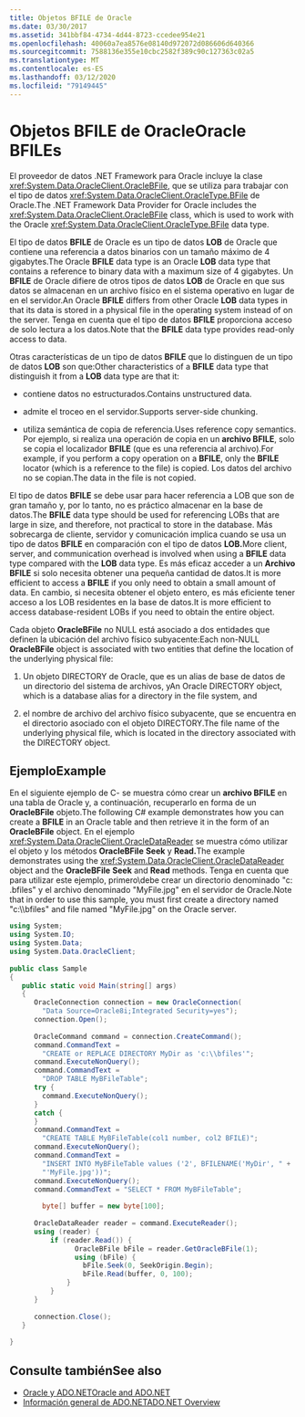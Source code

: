 ```yaml
---
title: Objetos BFILE de Oracle
ms.date: 03/30/2017
ms.assetid: 341bbf84-4734-4d44-8723-ccedee954e21
ms.openlocfilehash: 40060a7ea8576e08140d972072d086606d640366
ms.sourcegitcommit: 7588136e355e10cbc2582f389c90c127363c02a5
ms.translationtype: MT
ms.contentlocale: es-ES
ms.lasthandoff: 03/12/2020
ms.locfileid: "79149445"
---
```

# <a name="oracle-bfiles"></a><span data-ttu-id="1881c-102">Objetos BFILE de Oracle</span><span class="sxs-lookup"><span data-stu-id="1881c-102">Oracle BFILEs</span></span>
<span data-ttu-id="1881c-103">El proveedor de datos .NET Framework para Oracle incluye la clase <xref:System.Data.OracleClient.OracleBFile>, que se utiliza para trabajar con el tipo de datos <xref:System.Data.OracleClient.OracleType.BFile> de Oracle.</span><span class="sxs-lookup"><span data-stu-id="1881c-103">The .NET Framework Data Provider for Oracle includes the <xref:System.Data.OracleClient.OracleBFile> class, which is used to work with the Oracle <xref:System.Data.OracleClient.OracleType.BFile> data type.</span></span>  
  
 <span data-ttu-id="1881c-104">El tipo de datos **BFILE** de Oracle es un tipo de datos **LOB** de Oracle que contiene una referencia a datos binarios con un tamaño máximo de 4 gigabytes.</span><span class="sxs-lookup"><span data-stu-id="1881c-104">The Oracle **BFILE** data type is an Oracle **LOB** data type that contains a reference to binary data with a maximum size of 4 gigabytes.</span></span> <span data-ttu-id="1881c-105">Un **BFILE** de Oracle difiere de otros tipos de datos **LOB** de Oracle en que sus datos se almacenan en un archivo físico en el sistema operativo en lugar de en el servidor.</span><span class="sxs-lookup"><span data-stu-id="1881c-105">An Oracle **BFILE** differs from other Oracle **LOB** data types in that its data is stored in a physical file in the operating system instead of on the server.</span></span> <span data-ttu-id="1881c-106">Tenga en cuenta que el tipo de datos **BFILE** proporciona acceso de solo lectura a los datos.</span><span class="sxs-lookup"><span data-stu-id="1881c-106">Note that the **BFILE** data type provides read-only access to data.</span></span>  
  
 <span data-ttu-id="1881c-107">Otras características de un tipo de datos **BFILE** que lo distinguen de un tipo de datos **LOB** son que:</span><span class="sxs-lookup"><span data-stu-id="1881c-107">Other characteristics of a **BFILE** data type that distinguish it from a **LOB** data type are that it:</span></span>  
  
- <span data-ttu-id="1881c-108">contiene datos no estructurados.</span><span class="sxs-lookup"><span data-stu-id="1881c-108">Contains unstructured data.</span></span>  
  
- <span data-ttu-id="1881c-109">admite el troceo en el servidor.</span><span class="sxs-lookup"><span data-stu-id="1881c-109">Supports server-side chunking.</span></span>  
  
- <span data-ttu-id="1881c-110">utiliza semántica de copia de referencia.</span><span class="sxs-lookup"><span data-stu-id="1881c-110">Uses reference copy semantics.</span></span> <span data-ttu-id="1881c-111">Por ejemplo, si realiza una operación de copia en un **archivo BFILE**, solo se copia el localizador **BFILE** (que es una referencia al archivo).</span><span class="sxs-lookup"><span data-stu-id="1881c-111">For example, if you perform a copy operation on a **BFILE**, only the **BFILE** locator (which is a reference to the file) is copied.</span></span> <span data-ttu-id="1881c-112">Los datos del archivo no se copian.</span><span class="sxs-lookup"><span data-stu-id="1881c-112">The data in the file is not copied.</span></span>  
  
 <span data-ttu-id="1881c-113">El tipo de datos **BFILE** se debe usar para hacer referencia a LOB que son de gran tamaño y, por lo tanto, no es práctico almacenar en la base de datos.</span><span class="sxs-lookup"><span data-stu-id="1881c-113">The **BFILE** data type should be used for referencing LOBs that are large in size, and therefore, not practical to store in the database.</span></span> <span data-ttu-id="1881c-114">Más sobrecarga de cliente, servidor y comunicación implica cuando se usa un tipo de datos **BFILE** en comparación con el tipo de datos **LOB.**</span><span class="sxs-lookup"><span data-stu-id="1881c-114">More client, server, and communication overhead is involved when using a **BFILE** data type compared with the **LOB** data type.</span></span> <span data-ttu-id="1881c-115">Es más eficaz acceder a un **Archivo BFILE** si solo necesita obtener una pequeña cantidad de datos.</span><span class="sxs-lookup"><span data-stu-id="1881c-115">It is more efficient to access a **BFILE** if you only need to obtain a small amount of data.</span></span> <span data-ttu-id="1881c-116">En cambio, si necesita obtener el objeto entero, es más eficiente tener acceso a los LOB residentes en la base de datos.</span><span class="sxs-lookup"><span data-stu-id="1881c-116">It is more efficient to access database-resident LOBs if you need to obtain the entire object.</span></span>  
  
 <span data-ttu-id="1881c-117">Cada objeto **OracleBFile** no NULL está asociado a dos entidades que definen la ubicación del archivo físico subyacente:</span><span class="sxs-lookup"><span data-stu-id="1881c-117">Each non-NULL **OracleBFile** object is associated with two entities that define the location of the underlying physical file:</span></span>  
  
1. <span data-ttu-id="1881c-118">Un objeto DIRECTORY de Oracle, que es un alias de base de datos de un directorio del sistema de archivos, y</span><span class="sxs-lookup"><span data-stu-id="1881c-118">An Oracle DIRECTORY object, which is a database alias for a directory in the file system, and</span></span>  
  
2. <span data-ttu-id="1881c-119">el nombre de archivo del archivo físico subyacente, que se encuentra en el directorio asociado con el objeto DIRECTORY.</span><span class="sxs-lookup"><span data-stu-id="1881c-119">The file name of the underlying physical file, which is located in the directory associated with the DIRECTORY object.</span></span>  
  
## <a name="example"></a><span data-ttu-id="1881c-120">Ejemplo</span><span class="sxs-lookup"><span data-stu-id="1881c-120">Example</span></span>  
 <span data-ttu-id="1881c-121">En el siguiente ejemplo de C- se muestra cómo crear un **archivo BFILE** en una tabla de Oracle y, a continuación, recuperarlo en forma de un **OracleBFile** objeto.</span><span class="sxs-lookup"><span data-stu-id="1881c-121">The following C# example demonstrates how you can create a **BFILE** in an Oracle table and then retrieve it in the form of an **OracleBFile** object.</span></span> <span data-ttu-id="1881c-122">En el ejemplo <xref:System.Data.OracleClient.OracleDataReader> se muestra cómo utilizar el objeto y los métodos **OracleBFile** **Seek** y **Read.**</span><span class="sxs-lookup"><span data-stu-id="1881c-122">The example demonstrates using the <xref:System.Data.OracleClient.OracleDataReader> object and the **OracleBFile** **Seek** and **Read** methods.</span></span> <span data-ttu-id="1881c-123">Tenga en cuenta que para utilizar este ejemplo, primero\\debe crear un directorio denominado "c: .bfiles" y el archivo denominado "MyFile.jpg" en el servidor de Oracle.</span><span class="sxs-lookup"><span data-stu-id="1881c-123">Note that in order to use this sample, you must first create a directory named "c:\\\bfiles" and file named "MyFile.jpg" on the Oracle server.</span></span>  
  
```csharp  
using System;  
using System.IO;  
using System.Data;  
using System.Data.OracleClient;  
  
public class Sample  
{  
   public static void Main(string[] args)  
   {  
      OracleConnection connection = new OracleConnection(  
        "Data Source=Oracle8i;Integrated Security=yes");  
      connection.Open();  
  
      OracleCommand command = connection.CreateCommand();  
      command.CommandText =
        "CREATE or REPLACE DIRECTORY MyDir as 'c:\\bfiles'";  
      command.ExecuteNonQuery();  
      command.CommandText =
        "DROP TABLE MyBFileTable";  
      try {  
        command.ExecuteNonQuery();  
      }  
      catch {  
      }  
      command.CommandText =
        "CREATE TABLE MyBFileTable(col1 number, col2 BFILE)";  
      command.ExecuteNonQuery();  
      command.CommandText =
        "INSERT INTO MyBFileTable values ('2', BFILENAME('MyDir', " +  
        "'MyFile.jpg'))";  
      command.ExecuteNonQuery();  
      command.CommandText = "SELECT * FROM MyBFileTable";  
  
        byte[] buffer = new byte[100];  
  
      OracleDataReader reader = command.ExecuteReader();  
      using (reader) {  
          if (reader.Read()) {  
                OracleBFile bFile = reader.GetOracleBFile(1);  
                using (bFile) {  
                  bFile.Seek(0, SeekOrigin.Begin);  
                  bFile.Read(buffer, 0, 100);  
              }  
          }  
      }  
  
      connection.Close();  
   }  
  
}  
```  
  
## <a name="see-also"></a><span data-ttu-id="1881c-124">Consulte también</span><span class="sxs-lookup"><span data-stu-id="1881c-124">See also</span></span>

- [<span data-ttu-id="1881c-125">Oracle y ADO.NET</span><span class="sxs-lookup"><span data-stu-id="1881c-125">Oracle and ADO.NET</span></span>](oracle-and-adonet.md)
- [<span data-ttu-id="1881c-126">Información general de ADO.NET</span><span class="sxs-lookup"><span data-stu-id="1881c-126">ADO.NET Overview</span></span>](ado-net-overview.md)
